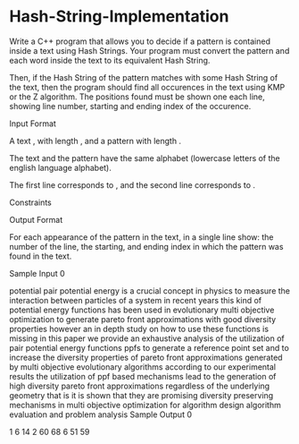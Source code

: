 # Hash-String-Implementation
Write a C++ program that allows you to decide if a pattern  is contained inside a text using Hash Strings. Your program must convert the pattern and each word inside the text to its equivalent Hash String.

Then, if the Hash String of the pattern matches with some Hash String of the text, then the program should find all occurences in the text using KMP or the Z algorithm. The positions found must be shown one each line, showing line number, starting and ending index of the occurence.

Input Format

A text , with length , and a pattern  with length .

The text and the pattern have the same alphabet  (lowercase letters of the english language alphabet).

The first line corresponds to , and the second line corresponds to .

Constraints



Output Format

For each appearance of the pattern in the text, in a single line show: the number of the line, the starting, and ending index in which the pattern was found in the text.

Sample Input 0

potential
pair potential energy is a crucial concept in physics to measure the interaction
between particles of a system in recent years this kind of potential
energy functions has been used in evolutionary multi objective optimization
to generate pareto front approximations with good diversity properties however
an in depth study on how to use these functions is missing in this paper we provide
an exhaustive analysis of the utilization of pair potential energy functions ppfs
to generate a reference point set and to increase the diversity properties of
pareto front approximations generated by multi objective evolutionary algorithms
according to our experimental results the utilization of ppf based mechanisms
lead to the generation of high diversity pareto front approximations regardless
of the underlying geometry that is it is shown that they are promising
diversity preserving mechanisms in multi objective optimization for
algorithm design algorithm evaluation and problem analysis
Sample Output 0

1 6 14
2 60 68
6 51 59
